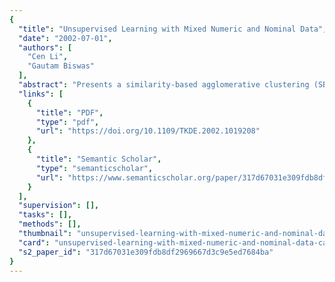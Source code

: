 ```yaml
---
{
  "title": "Unsupervised Learning with Mixed Numeric and Nominal Data",
  "date": "2002-07-01",
  "authors": [
    "Cen Li",
    "Gautam Biswas"
  ],
  "abstract": "Presents a similarity-based agglomerative clustering (SBAC) algorithm that works well for data with mixed numeric and nominal features. A similarity measure proposed by D.W. Goodall (1966) for biological taxonomy, that gives greater weight to uncommon feature value matches in similarity computations and makes no assumptions about the underlying distributions of the feature values, is adopted to define the similarity measure between pairs of objects. An agglomerative algorithm is employed to construct a dendrogram, and a simple distinctness heuristic is used to extract a partition of the data. The performance of the SBAC algorithm has been studied on real and artificially-generated data sets. The results demonstrate the effectiveness of this algorithm in unsupervised discovery tasks. Comparisons with other clustering schemes illustrate the superior performance of this approach.",
  "links": [
    {
      "title": "PDF",
      "type": "pdf",
      "url": "https://doi.org/10.1109/TKDE.2002.1019208"
    },
    {
      "title": "Semantic Scholar",
      "type": "semanticscholar",
      "url": "https://www.semanticscholar.org/paper/317d67031e309fdb8df2969667d3c9e5ed7684ba"
    }
  ],
  "supervision": [],
  "tasks": [],
  "methods": [],
  "thumbnail": "unsupervised-learning-with-mixed-numeric-and-nominal-data-thumb.jpg",
  "card": "unsupervised-learning-with-mixed-numeric-and-nominal-data-card.jpg",
  "s2_paper_id": "317d67031e309fdb8df2969667d3c9e5ed7684ba"
}
---
```


